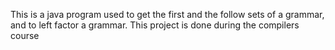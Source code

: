 This is a java program used to get the first and the follow sets of a grammar, and to left factor a grammar. 
This project is done during the compilers course
